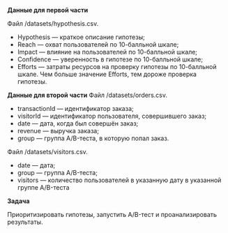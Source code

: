 **Данные для первой части**

Файл /datasets/hypothesis.csv.
* Hypothesis — краткое описание гипотезы;
* Reach — охват пользователей по 10-балльной шкале;
* Impact — влияние на пользователей по 10-балльной шкале;
* Confidence — уверенность в гипотезе по 10-балльной шкале;
* Efforts — затраты ресурсов на проверку гипотезы по 10-балльной шкале. Чем больше значение Efforts, тем дороже проверка гипотезы.

**Данные для второй части**
Файл /datasets/orders.csv.
* transactionId — идентификатор заказа;
* visitorId — идентификатор пользователя, совершившего заказ;
* date — дата, когда был совершён заказ;
* revenue — выручка заказа;
* group — группа A/B-теста, в которую попал заказ.

Файл /datasets/visitors.csv.
* date — дата;
* group — группа A/B-теста;
* visitors — количество пользователей в указанную дату в указанной группе A/B-теста

**Задача**

Приоритизировать гипотезы, запустить A/B-тест и проанализировать результаты.
